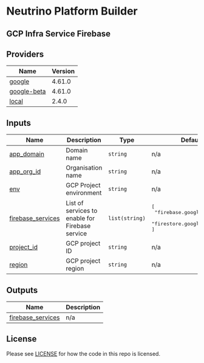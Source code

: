 # Neutrino Platform Builder

## GCP Infra Service Firebase

<!-- BEGINNING OF PRE-COMMIT-TERRAFORM DOCS HOOK -->
## Providers

| Name | Version |
|------|---------|
| <a name="provider_google"></a> [google](#provider\_google) | 4.61.0 |
| <a name="provider_google-beta"></a> [google-beta](#provider\_google-beta) | 4.61.0 |
| <a name="provider_local"></a> [local](#provider\_local) | 2.4.0 |

## Inputs

| Name | Description | Type | Default | Required |
|------|-------------|------|---------|:--------:|
| <a name="input_app_domain"></a> [app\_domain](#input\_app\_domain) | Domain name | `string` | n/a | yes |
| <a name="input_app_org_id"></a> [app\_org\_id](#input\_app\_org\_id) | Organisation name | `string` | n/a | yes |
| <a name="input_env"></a> [env](#input\_env) | GCP Project environment | `string` | n/a | yes |
| <a name="input_firebase_services"></a> [firebase\_services](#input\_firebase\_services) | List of services to enable for Firebase service | `list(string)` | <pre>[<br>  "firebase.googleapis.com",<br>  "firestore.googleapis.com"<br>]</pre> | no |
| <a name="input_project_id"></a> [project\_id](#input\_project\_id) | GCP project ID | `string` | n/a | yes |
| <a name="input_region"></a> [region](#input\_region) | GCP project region | `string` | n/a | yes |

## Outputs

| Name | Description |
|------|-------------|
| <a name="output_firebase_services"></a> [firebase\_services](#output\_firebase\_services) | n/a |
<!-- END OF PRE-COMMIT-TERRAFORM DOCS HOOK -->

## License

Please see [LICENSE](https://github.com/neutrino-io/terraform-google-foundation/blob/master/LICENSE) for how the code in
this repo is licensed.